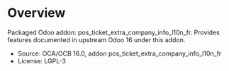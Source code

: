 # Overview

Packaged Odoo addon: pos_ticket_extra_company_info_l10n_fr. Provides features documented in upstream Odoo 16 under this addon.

- Source: OCA/OCB 16.0, addon pos_ticket_extra_company_info_l10n_fr
- License: LGPL-3
